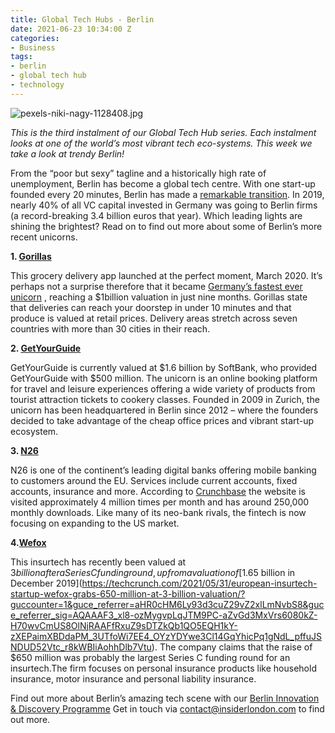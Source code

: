 ```yaml
---
title: Global Tech Hubs - Berlin
date: 2021-06-23 10:34:00 Z
categories:
- Business
tags:
- berlin
- global tech hub
- technology
---
```


![pexels-niki-nagy-1128408.jpg](/uploads/pexels-niki-nagy-1128408.jpg)

*This is the third instalment of our Global Tech Hub series. Each instalment looks at one of the world’s most vibrant tech eco-systems. This week we take a look at trendy Berlin!*

From the “poor but sexy” tagline and a historically high rate of unemployment, Berlin has become a global tech centre. With one start-up founded every 20 minutes, Berlin has made a [remarkable transition](https://www.insiderlondon.com/blog/berlin-a-new-global-centre/). In 2019, nearly 40% of all VC capital invested in Germany was going to Berlin firms (a record-breaking 3.4 billion euros that year). 
Which leading lights are shining the brightest? Read on to find out more about some of Berlin’s more recent unicorns.

**1.	[Gorillas](https://gorillas.io/en)** 

This grocery delivery app launched at the perfect moment, March 2020. It’s perhaps not a surprise therefore that it became [Germany’s fastest ever unicorn](https://sifted.eu/articles/gorillas-raises-e245m-unicorn/0) , reaching a $1billion valuation in just nine months. Gorillas state that deliveries can reach your doorstep in under 10 minutes and that produce is valued at retail prices. Delivery areas stretch across seven countries with more than 30 cities in their reach. 

**2. [GetYourGuide](https://www.getyourguide.co.uk/)**

GetYourGuide is currently valued at $1.6 billion by SoftBank, who provided GetYourGuide with $500 million. The unicorn is an online booking platform for travel and leisure experiences offering a wide variety of products from tourist attraction tickets to cookery classes. Founded in 2009 in Zurich, the unicorn has been headquartered in Berlin since 2012 – where the founders decided to take advantage of the cheap office prices and vibrant start-up ecosystem.

**3. [N26](https://n26.com/)**

N26 is one of the continent’s leading digital banks offering mobile banking to customers around the EU. Services include current accounts, fixed accounts, insurance and more. According to [Crunchbase](https://www.crunchbase.com/organization/n26/technology) the website is visited approximately 4 million times per month and has around 250,000 monthly downloads. Like many of its neo-bank rivals, the fintech is now focusing on expanding to the US market.

**4.[Wefox](https://www.wefox.com/)**

This insurtech has recently been valued at $3 billion after a Series C funding round, up from a valuation of [$1.65 billion in December 2019](https://techcrunch.com/2021/05/31/european-insurtech-startup-wefox-grabs-650-million-at-3-billion-valuation/?guccounter=1&guce_referrer=aHR0cHM6Ly93d3cuZ29vZ2xlLmNvbS8&guce_referrer_sig=AQAAAF3_xl8-ozMygvpLqJTM9PC-aZvGd3MxVrs6080kZ-H70wvCmUS8OlNjRAAFfRxuZ9sDTZkQb1QO5EQH1kY-zXEPaimXBDdaPM_3UTfoWi7EE4_OYzYDYwe3Cl14GqYhicPq1gNdL_pffuJSNDUD52Vtc_r8kWBIiAohhDlb7Vtu). The company claims that the raise of $650 million was probably the largest Series C funding round for an insurtech.The firm focuses on personal insurance products like household insurance, motor insurance and personal liability insurance.


Find out more about Berlin’s amazing tech scene with our [Berlin Innovation & Discovery Programme](https://www.insiderlondon.com/europe/berlin/) Get in touch via contact@insiderlondon.com to find out more.
